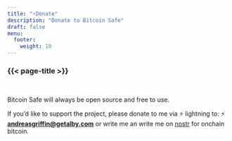 ```yaml
---
title: "⚡Donate"
description: "Donate to Bitcoin Safe"
draft: false
menu:
  footer:
    weight: 10
---
```


### {{< page-title >}} 

<br>

Bitcoin Safe will always be open source and free to use.


If you’d like to support the project, please donate to me via ⚡ lightning to: ⚡ **andreasgriffin@getalby.com**   or write me an write me on [nostr](https://primal.net/p/npub1q67f4d7qdja237us384ryeekxsz88lz5kaawrcynwe4hqsnufr6s27up0e) for onchain bitcoin.
